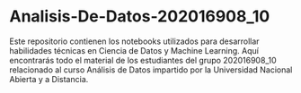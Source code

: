# Analisis-De-Datos-202016908_10
Este repositorio contienen los notebooks utilizados para desarrollar habilidades técnicas en Ciencia de Datos y Machine Learning. Aquí encontrarás todo el material de los estudiantes del grupo 202016908_10 relacionado al curso Análisis de Datos impartido por la Universidad Nacional Abierta y a Distancia.
